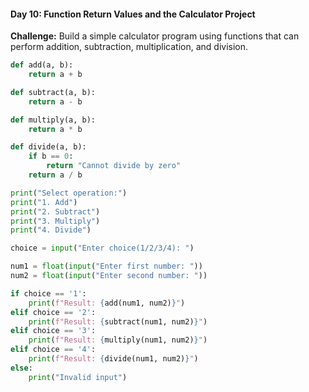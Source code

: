 #### Day 10: Function Return Values and the Calculator Project
**Challenge:** Build a simple calculator program using functions that can perform addition, subtraction, multiplication, and division.

```python
def add(a, b):
    return a + b

def subtract(a, b):
    return a - b

def multiply(a, b):
    return a * b

def divide(a, b):
    if b == 0:
        return "Cannot divide by zero"
    return a / b

print("Select operation:")
print("1. Add")
print("2. Subtract")
print("3. Multiply")
print("4. Divide")

choice = input("Enter choice(1/2/3/4): ")

num1 = float(input("Enter first number: "))
num2 = float(input("Enter second number: "))

if choice == '1':
    print(f"Result: {add(num1, num2)}")
elif choice == '2':
    print(f"Result: {subtract(num1, num2)}")
elif choice == '3':
    print(f"Result: {multiply(num1, num2)}")
elif choice == '4':
    print(f"Result: {divide(num1, num2)}")
else:
    print("Invalid input")
```


